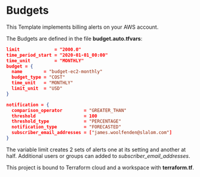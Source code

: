 # Budgets

This Template implements billing alerts on your AWS account.

The Budgets are defined in the file **budget.auto.tfvars**:

```json
limit             = "2000.0"
time_period_start = "2020-01-01_00:00"
time_unit         = "MONTHLY"
budget = {
  name        = "budget-ec2-monthly"
  budget_type = "COST"
  time_unit   = "MONTHLY"
  limit_unit  = "USD"
}

notification = {
  comparison_operator        = "GREATER_THAN"
  threshold                  = 100
  threshold_type             = "PERCENTAGE"
  notification_type          = "FORECASTED"
  subscriber_email_addresses = ["james.woolfenden@slalom.com"]
}

```

The variable limit creates 2 sets of alerts one at its setting and another at half.
Additional users or groups can added to *subscriber_email_addresses*.

This project is bound to Terraform cloud and a workspace with **terraform.tf**.
